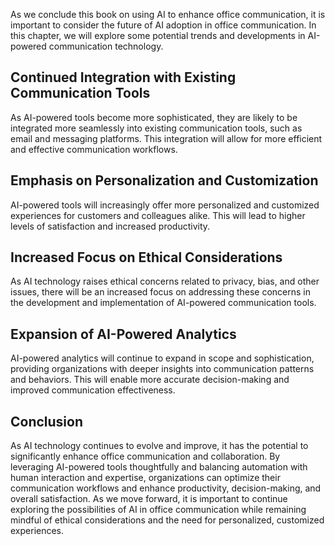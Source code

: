 
As we conclude this book on using AI to enhance office communication, it is important to consider the future of AI adoption in office communication. In this chapter, we will explore some potential trends and developments in AI-powered communication technology.

Continued Integration with Existing Communication Tools
-------------------------------------------------------

As AI-powered tools become more sophisticated, they are likely to be integrated more seamlessly into existing communication tools, such as email and messaging platforms. This integration will allow for more efficient and effective communication workflows.

Emphasis on Personalization and Customization
---------------------------------------------

AI-powered tools will increasingly offer more personalized and customized experiences for customers and colleagues alike. This will lead to higher levels of satisfaction and increased productivity.

Increased Focus on Ethical Considerations
-----------------------------------------

As AI technology raises ethical concerns related to privacy, bias, and other issues, there will be an increased focus on addressing these concerns in the development and implementation of AI-powered communication tools.

Expansion of AI-Powered Analytics
---------------------------------

AI-powered analytics will continue to expand in scope and sophistication, providing organizations with deeper insights into communication patterns and behaviors. This will enable more accurate decision-making and improved communication effectiveness.

Conclusion
----------

As AI technology continues to evolve and improve, it has the potential to significantly enhance office communication and collaboration. By leveraging AI-powered tools thoughtfully and balancing automation with human interaction and expertise, organizations can optimize their communication workflows and enhance productivity, decision-making, and overall satisfaction. As we move forward, it is important to continue exploring the possibilities of AI in office communication while remaining mindful of ethical considerations and the need for personalized, customized experiences.
